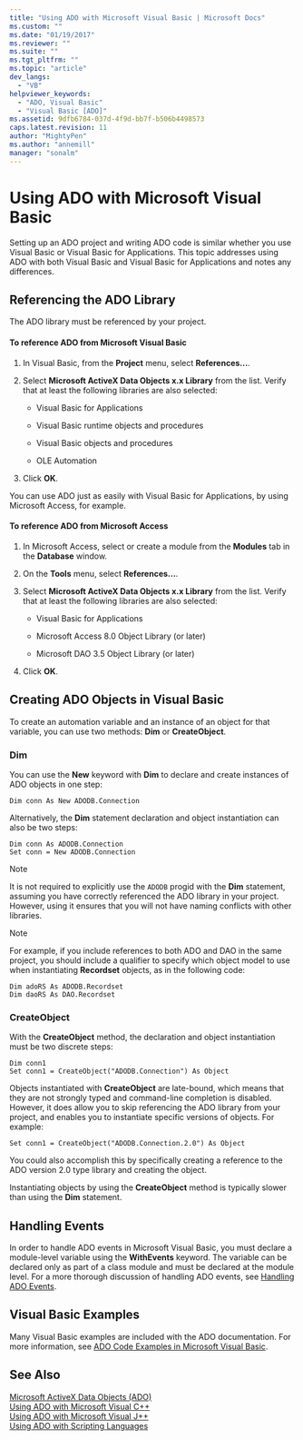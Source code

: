 ```yaml
---
title: "Using ADO with Microsoft Visual Basic | Microsoft Docs"
ms.custom: ""
ms.date: "01/19/2017"
ms.reviewer: ""
ms.suite: ""
ms.tgt_pltfrm: ""
ms.topic: "article"
dev_langs: 
  - "VB"
helpviewer_keywords: 
  - "ADO, Visual Basic"
  - "Visual Basic [ADO]"
ms.assetid: 9dfb6784-037d-4f9d-bb7f-b506b4498573
caps.latest.revision: 11
author: "MightyPen"
ms.author: "annemill"
manager: "sonalm"
---
```

# Using ADO with Microsoft Visual Basic
Setting up an ADO project and writing ADO code is similar whether you use Visual Basic or Visual Basic for Applications. This topic addresses using ADO with both Visual Basic and Visual Basic for Applications and notes any differences.  
  
## Referencing the ADO Library  
 The ADO library must be referenced by your project.  
  
#### To reference ADO from Microsoft Visual Basic  
  
1.  In Visual Basic, from the **Project** menu, select **References...**.  
  
2.  Select **Microsoft ActiveX Data Objects x.x Library** from the list. Verify that at least the following libraries are also selected:  
  
    -   Visual Basic for Applications  
  
    -   Visual Basic runtime objects and procedures  
  
    -   Visual Basic objects and procedures  
  
    -   OLE Automation  
  
3.  Click **OK**.  
  
 You can use ADO just as easily with Visual Basic for Applications, by using Microsoft Access, for example.  
  
#### To reference ADO from Microsoft Access  
  
1.  In Microsoft Access, select or create a module from the **Modules** tab in the **Database** window.  
  
2.  On the **Tools** menu, select **References...**.  
  
3.  Select **Microsoft ActiveX Data Objects x.x Library** from the list. Verify that at least the following libraries are also selected:  
  
    -   Visual Basic for Applications  
  
    -   Microsoft Access 8.0 Object Library (or later)  
  
    -   Microsoft DAO 3.5 Object Library (or later)  
  
4.  Click **OK**.  
  
## Creating ADO Objects in Visual Basic  
 To create an automation variable and an instance of an object for that variable, you can use two methods: **Dim** or **CreateObject**.  
  
### Dim  
 You can use the **New** keyword with **Dim** to declare and create instances of ADO objects in one step:  
  
```  
Dim conn As New ADODB.Connection  
```  
  
 Alternatively, the **Dim** statement declaration and object instantiation can also be two steps:  
  
```  
Dim conn As ADODB.Connection  
Set conn = New ADODB.Connection  
```  
  
> [!NOTE]
>  It is not required to explicitly use the `ADODB` progid with the **Dim** statement, assuming you have correctly referenced the ADO library in your project. However, using it ensures that you will not have naming conflicts with other libraries.  
  
> [!NOTE]
>  For example, if you include references to both ADO and DAO in the same project, you should include a qualifier to specify which object model to use when instantiating **Recordset** objects, as in the following code:  
  
```  
Dim adoRS As ADODB.Recordset  
Dim daoRS As DAO.Recordset  
```  
  
### CreateObject  
 With the **CreateObject** method, the declaration and object instantiation must be two discrete steps:  
  
```  
Dim conn1  
Set conn1 = CreateObject("ADODB.Connection") As Object  
```  
  
 Objects instantiated with **CreateObject** are late-bound, which means that they are not strongly typed and command-line completion is disabled. However, it does allow you to skip referencing the ADO library from your project, and enables you to instantiate specific versions of objects. For example:  
  
```  
Set conn1 = CreateObject("ADODB.Connection.2.0") As Object  
```  
  
 You could also accomplish this by specifically creating a reference to the ADO version 2.0 type library and creating the object.  
  
 Instantiating objects by using the **CreateObject** method is typically slower than using the **Dim** statement.  
  
## Handling Events  
 In order to handle ADO events in Microsoft Visual Basic, you must declare a module-level variable using the **WithEvents** keyword. The variable can be declared only as part of a class module and must be declared at the module level. For a more thorough discussion of handling ADO events, see [Handling ADO Events](../../../ado/guide/data/handling-ado-events.md).  
  
## Visual Basic Examples  
 Many Visual Basic examples are included with the ADO documentation. For more information, see [ADO Code Examples in Microsoft Visual Basic](../../../ado/reference/ado-api/ado-code-examples-in-visual-basic.md).  
  
## See Also  
 [Microsoft ActiveX Data Objects (ADO)](../../../ado/microsoft-activex-data-objects-ado.md)   
 [Using ADO with Microsoft Visual C++](../../../ado/guide/appendixes/using-ado-with-microsoft-visual-c.md)   
 [Using ADO with Microsoft Visual J++](../../../ado/guide/appendixes/using-ado-with-microsoft-visual-j.md)   
 [Using ADO with Scripting Languages](../../../ado/guide/appendixes/using-ado-with-scripting-languages.md)